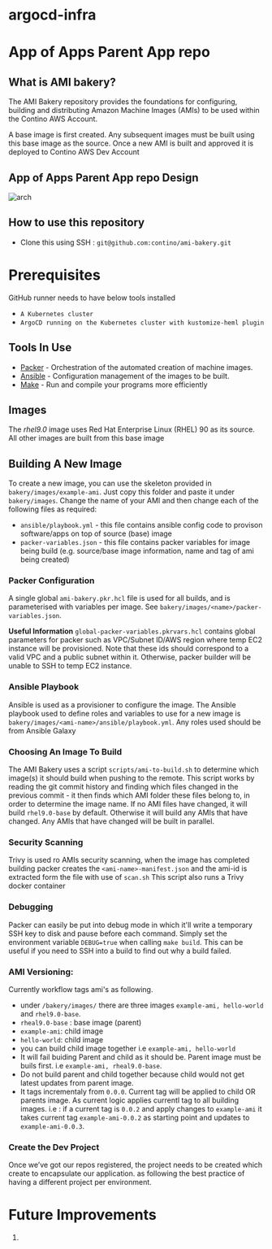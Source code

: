 # argocd-infra

# App of Apps Parent App repo

## What is AMI bakery?
The AMI Bakery repository provides the foundations for configuring, building and distributing Amazon Machine Images (AMIs) to be used within the Contino AWS Account.

A base image is first created. Any subsequent images must be built using this base image as the source. Once a new AMI is built and approved it is deployed to Contino AWS Dev Account

## App of Apps Parent App repo Design

![arch](assets/AMI-bakery-steps.svg)

## How to use this repository 
- Clone this using SSH : ```git@github.com:contino/ami-bakery.git```


# Prerequisites 
GitHub runner needs to have below tools installed 

* `A Kubernetes cluster`
* `ArgoCD running on the Kubernetes cluster with kustomize-heml plugin`


## Tools In Use
* [Packer](https://packer.io) - Orchestration of the automated creation of machine images.
* [Ansible](https://ansible.com) - Configuration management of the images to be built.
* [Make](https://www.gnu.org/software/make/manual/make.html) - Run and compile your programs more efficiently

## Images
The *rhel9.0* image uses Red Hat Enterprise Linux (RHEL) 90 as its source. 
All other images are built from this base image


## Building A New Image
To create a new image, you can use the skeleton provided in `bakery/images/example-ami`. Just copy this  folder and paste it under `bakery/images`. Change the name of your AMI and then change each of the following files as required:
* `ansible/playbook.yml` - this file contains ansible config code to provison software/apps on top of source (base) image
* `packer-variables.json` - this file contains packer variables for image being build (e.g. source/base image information, name and tag of ami being created)

### Packer Configuration
A single global `ami-bakery.pkr.hcl` file is used for all builds, and is parameterised with variables per image. See `bakery/images/<name>/packer-variables.json`.

**Useful Information** 
`global-packer-variables.pkrvars.hcl` contains global parameters for packer such as VPC/Subnet ID/AWS region where temp EC2 instance will be provisioned. Note that these ids should correspond to a valid VPC and a public subnet within it. Otherwise, packer builder will be unable to SSH to temp EC2 instance.


### Ansible Playbook
Ansible is used as a provisioner to configure the image. The Ansible playbook used to define roles and variables to use for a new image is `bakery/images/<ami-name>/ansible/playbook.yml`. Any roles used should be from Ansible Galaxy

### Choosing An Image To Build
The AMI Bakery uses a script `scripts/ami-to-build.sh` to determine which image(s) it should build when pushing to the remote. This script works by reading the git commit history and finding which files changed in the previous commit - it then finds which AMI folder these files belong to, in order to determine the image name.
If no AMI files have changed, it will build `rhel9.0-base` by default. Otherwise it will build any AMIs that have changed.
Any AMIs that have changed will be built in parallel.

### Security Scanning
Trivy is used ro AMIs security scanning, when the image has completed building packer creates the `<ami-name>-manifest.json` and the ami-id is extracted form the file with use of `scan.sh`
This script also runs a Trivy docker container 

### Debugging
Packer can easily be put into debug mode in which it'll write a temporary SSH key to disk and pause before each command. Simply set the environment variable `DEBUG=true` when calling `make build`. This can be useful if you need to SSH into a build to find out why a build failed.

### AMI Versioning:

Currently workflow tags ami's as following.
-   under `/bakery/images/` there are three images `example-ami, hello-world` and `rhel9.0-base`.
-   `rheal9.0-base` : base image (parent)
-   `example-ami`: child image
-   `hello-world`: child image
- you can build child image together i.e `example-ami, hello-world`
- It will fail buiding Parent and child as it should be. Parent image must be buils first.
 i.e `example-ami, rheal9.0-base`.
- Do not build parent and child together because child would not get latest updates from parent image.
- It tags incrementaly from `0.0.0`. Current tag will be applied to child OR parents image. As current logic applies currentl tag to all building images. 
i.e : if a current tag is `0.0.2` and apply changes to `example-ami` it takes current tag `example-ami-0.0.2` as starting point and updates to `example-ami-0.0.3`.


### Create the Dev Project
Once we’ve got our repos registered, the project needs to be created which create to encapsulate our application. as following the best practice of having a different project per environment.



# Future Improvements
1. 
